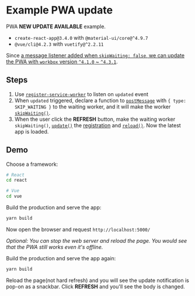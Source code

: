 # Example PWA update

PWA **NEW UPDATE AVAILABLE** example.

- `create-react-app@3.4.0` with `@material-ui/core@^4.9.7`
- `@vue/cli@4.2.3` with `vuetify@^2.2.11`

Since [a message listener added when `skipWaiting: false`, we can update the PWA with `workbox` version `^4.1.0` ~ `^4.3.1`](https://github.com/GoogleChrome/workbox/commit/a6ad817768603c83617f57e2018f7a8e0e2e1f52#diff-17816c5f9556299f1fe5777ea348ae82R37).

## Steps

1. Use [`register-service-worker`](https://github.com/yyx990803/register-service-worker) to listen on `updated` event
2. When `updated` triggered, declare a function to [`postMessage`](https://developer.mozilla.org/en-US/docs/Web/API/Worker/postMessage) with `{ type: SKIP_WAITING }` to the waiting worker, and it will make the worker [`skipWaiting()`](https://developer.mozilla.org/en-US/docs/Web/API/ServiceWorkerGlobalScope/skipWaiting).
3. When the user click the **REFRESH** button, make the waiting worker `skipWaiting()`, [`update()`](https://developer.mozilla.org/en-US/docs/Web/API/ServiceWorkerRegistration/update) the [registration](https://developer.mozilla.org/en-US/docs/Web/API/ServiceWorkerRegistration) and [`reload()`](https://developer.mozilla.org/en-US/docs/Web/API/Location/reload). Now the latest app is loaded.

## Demo

Choose a framework:

```sh
# React
cd react

# Vue
cd vue
```

Build the production and serve the app:

```sh
yarn build
```

Now open the browser and request `http://localhost:5000/`

_Optional: You can stop the web server and reload the page. You would see that the PWA still works even it's offline._

Build the production and serve the app again:

```sh
yarn build
```

Reload the page(not hard refresh) and you will see the update notification is pop-on as a snackbar. Click **REFRESH** and you'll see the body is changed.
